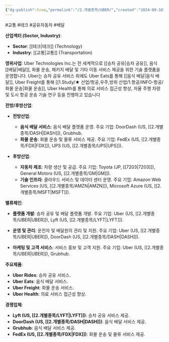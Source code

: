 ```yaml
---
{"dg-publish":true,"permalink":"/2.개별종목/UBER/","created":"2024-09-16T11:55:08.352+09:00","updated":"2025-06-03T20:06:01.843+09:00"}
---
```


#교통 #테크 #공유자동차 #배달

**산업섹터 (Sector, Industry)**:

- **Sector**: [[테크\|테크]] (Technology)
- **Industry**: [[교통\|교통]] (Transportation)

**영위사업**: Uber Technologies Inc.는 전 세계적으로 [[승차 공유\|승차 공유]], 음식 [[배달\|배달]], 화물 운송, 패키지 배달 및 기타 이동 서비스 제공을 위한 기술 플랫폼을 운영합니다. Uber는 승차 공유 서비스 외에도 Uber Eats를 통해 [[음식 배달\|음식 배달]], Uber Freight를 통해 [[1.Study/★ 산업/항공,우주,방위 산업/1.항공/INFO-항공/화물 운송\|화물 운송]], Uber Health를 통해 의료 서비스 접근성 향상, 자율 주행 차량 및 도시 항공 운송 기술 연구 등을 진행하고 있습니다


**전방/후방산업**:

- **전방산업**:
    - **음식 배달 서비스**: 음식 배달 플랫폼 운영. 주요 기업: DoorDash (US, [[2.개별종목/DASH\|DASH]]), Grubhub.
    - **화물 운송**: 화물 운송 및 물류 서비스 제공. 주요 기업: FedEx (US, [[2.개별종목/FDX\|FDX]]), UPS (US, [[2.개별종목/UPS\|UPS]]).
      
- **후방산업**:
    - **자동차 제조**: 차량 생산 및 공급. 주요 기업: Toyota (JP, [[7203\|7203]]), General Motors (US, [[2.개별종목/GM\|GM]]).
    - **기술 인프라**: 클라우드 서비스 및 데이터 센터 운영. 주요 기업: Amazon Web Services (US, [[2.개별종목/AMZN\|AMZN]]), Microsoft Azure (US, [[2.개별종목/MSFT\|MSFT]]).

**밸류체인**:

- **플랫폼 개발**: 승차 공유 및 배달 플랫폼 개발. 주요 기업: Uber (US, [[2.개별종목/UBER\|UBER]]), Lyft (US, [[2.개별종목/LYFT\|LYFT]]).
  
- **운영 및 관리**: 운전자 및 배달원의 관리 및 지원. 주요 기업: Uber (US, [[2.개별종목/UBER\|UBER]]), DoorDash (US, [[2.개별종목/DASH\|DASH]]).
  
- **마케팅 및 고객 서비스**: 서비스 홍보 및 고객 지원. 주요 기업: Uber (US, [[2.개별종목/UBER\|UBER]]), Grubhub.

**주요제품**:

- **Uber Rides**: 승차 공유 서비스.
- **Uber Eats**: 음식 배달 서비스.
- **Uber Freight**: 화물 운송 서비스.
- **Uber Health**: 의료 서비스 접근성 향상.

**경쟁업체**:

- **Lyft (US, [[2.개별종목/LYFT\|LYFT]])**: 승차 공유 서비스 제공.
- **DoorDash (US, [[2.개별종목/DASH\|DASH]])**: 음식 배달 서비스 제공.
- **Grubhub**: 음식 배달 서비스 제공.
- **FedEx (US, [[2.개별종목/FDX\|FDX]])**: 화물 운송 및 물류 서비스 제공.